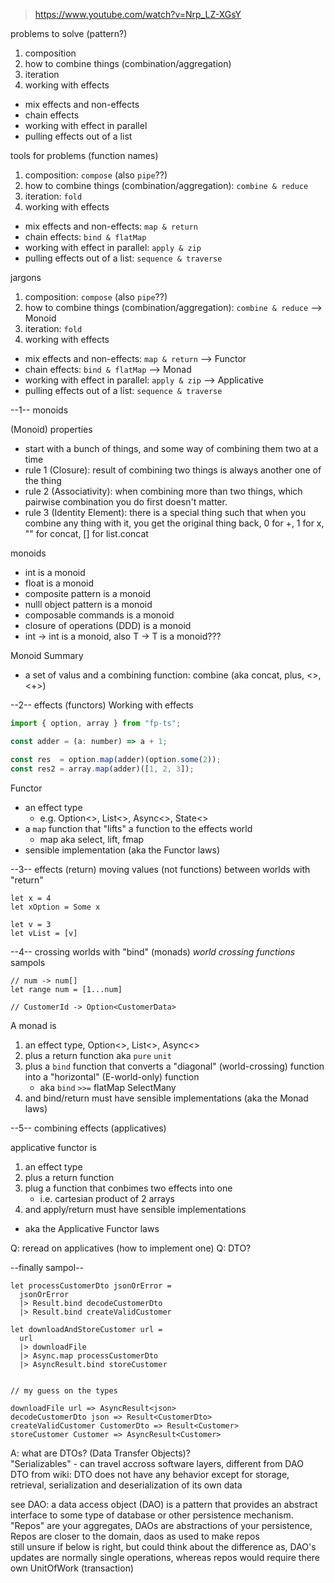 > https://www.youtube.com/watch?v=Nrp_LZ-XGsY

problems to solve (pattern?)
1. composition
2. how to combine things (combination/aggregation)
3. iteration
4. working with effects
  - mix effects and non-effects
  - chain effects
  - working with effect in parallel
  - pulling effects out of a list

tools for problems (function names)
1. composition: `compose` (also `pipe`??)
2. how to combine things (combination/aggregation): `combine & reduce`
3. iteration: `fold`
4. working with effects
  - mix effects and non-effects: `map & return`
  - chain effects: `bind & flatMap`
  - working with effect in parallel: `apply & zip`
  - pulling effects out of a list: `sequence & traverse`

jargons
1. composition: `compose` (also `pipe`??)
2. how to combine things (combination/aggregation): `combine & reduce` --> Monoid
3. iteration: `fold`
4. working with effects
  - mix effects and non-effects: `map & return` --> Functor
  - chain effects: `bind & flatMap` --> Monad
  - working with effect in parallel: `apply & zip` --> Applicative
  - pulling effects out of a list: `sequence & traverse`



--1-- monoids

(Monoid) properties
- start with a bunch of things, and some way of combining them two at a time
- rule 1 (Closure): result of combining two things is always another one of the thing
- rule 2 (Associativity): when combining more than two things, which pairwise combination you do first doesn't matter.
- rule 3 (Identity Element): there is a special thing such that when you combine any thing with it, you get the original thing back, 0 for +, 1 for x, "" for concat, [] for list.concat


monoids
- int is a monoid
- float is a monoid
- composite pattern is a monoid
- nulll object pattern is a monoid
- composable commands is a monoid
- closure of operations (DDD) is a monoid
- int -> int is a monoid, also T -> T is a monoid???

Monoid Summary
- a set of valus and a combining function:
  combine (aka concat, plus, <>, <+>)



--2-- effects (functors)
Working with effects

```javascript
import { option, array } from "fp-ts";

const adder = (a: number) => a + 1;

const res  = option.map(adder)(option.some(2));
const res2 = array.map(adder)([1, 2, 3]);
```

Functor
- an effect type
  - e.g. Option<>, List<>, Async<>, State<>
- a `map` function that "lifts" a function to the effects world
  - map aka select, lift, fmap
- sensible implementation (aka the Functor laws)

--3-- effects (return)
moving values (not functions) between worlds with "return"
```
let x = 4
let xOption = Some x

let v = 3
let vList = [v]
```

--4-- crossing worlds with "bind" (monads)
*world crossing functions*
sampols
```
// num -> num[]
let range num = [1...num]

// CustomerId -> Option<CustomerData>
```

A monad is
1. an effect type, Option<>, List<>, Async<>
2. plus a return function aka `pure` `unit`
3. plus a `bind` function that converts a "diagonal" (world-crossing) function into a "horizontal" (E-world-only) function
   - aka `bind` `>>=` flatMap SelectMany
4. and bind/return must have sensible implementations (aka the Monad laws)
 
--5-- combining effects (applicatives)

applicative functor is
1. an effect type
2. plus a return function
3. plug a function that conbimes two effects into one
   - i.e. cartesian product of 2 arrays
4. and apply/return must have sensible implementations
  - aka the Applicative Functor laws



Q: reread on applicatives (how to implement one)
Q: DTO?


--finally sampol--
```
let processCustomerDto jsonOrError =
  jsonOrError
  |> Result.bind decodeCustomerDto
  |> Result.bind createValidCustomer

let downloadAndStoreCustomer url =
  url
  |> downloadFile
  |> Async.map processCustomerDto
  |> AsyncResult.bind storeCustomer


// my guess on the types

downloadFile url => AsyncResult<json>
decodeCustomerDto json => Result<CustomerDto>
createValidCustomer CustomerDto => Result<Customer>
storeCustomer Customer => AsyncResult<Customer>

```


A: what are DTOs? (Data Transfer Objects)?  
"Serializables" - can travel accross software layers, different from DAO  
DTO from wiki: DTO does not have any behavior except for storage, retrieval, serialization and deserialization of its own data

see DAO: a data access object (DAO) is a pattern that provides an abstract interface to some type of database or other persistence mechanism.  
"Repos" are your aggregates, DAOs are abstractions of your persistence, Repos are closer to the domain, daos as used to make repos  
still unsure if below is right, but could think about the difference as, DAO's updates are normally single operations, whereas repos would require there own UnitOfWork (transaction)

